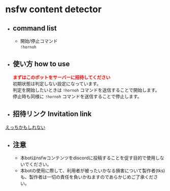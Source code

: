 # nsfw content detector

* ## command list
  * 開始/停止コマンド  
   `!hornoh`  
  
* ## 使い方 how to use
  **<font color="Red">まずはこのボットをサーバーに招待してください</font>**  
  初期状態は判定しない設定になっています。  
  判定を開始したいときは `!hornoh` コマンドを送信することで開始します。  
  停止時も同様に `!hornoh` コマンドを送信することで停止します。  
  
* ## 招待リンク Invitation link  
 [えっちかもしれない](https://discord.com/api/oauth2/authorize?client_id=902116721631068181&permissions=68608&scope=bot)
 
* ## 注意  
  * 本botはnsfwコンテンツをdiscordに投稿することを促す目的で使用しないでください。  
  * 本botの使用に際して、利用者が被ったいかなる損害について製作者(tks)も、製作者は一切の責任を負いかねますのであらかじめご了承ください。  

